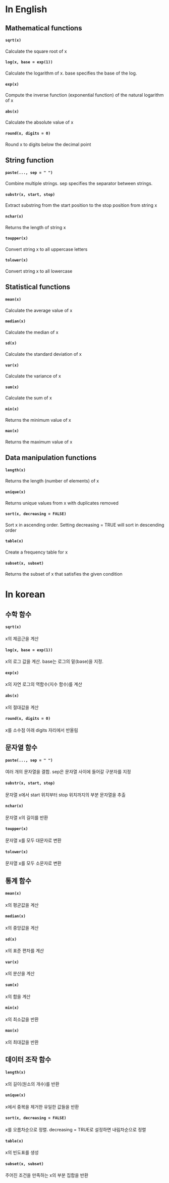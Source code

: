 # In English 

## Mathematical functions

#### `sqrt(x)`
Calculate the square root of x


#### `log(x, base = exp(1))`
Calculate the logarithm of x. base specifies the base of the log.


#### `exp(x)`
Compute the inverse function (exponential function) of the natural logarithm of x


#### `abs(x)`
Calculate the absolute value of x


#### `round(x, digits = 0)`
Round x to digits below the decimal point


## String function

#### `paste(..., sep = " ")`
Combine multiple strings. sep specifies the separator between strings.


#### `substr(x, start, stop)`
Extract substring from the start position to the stop position from string x


#### `nchar(x)`
Returns the length of string x


#### `toupper(x)`
Convert string x to all uppercase letters


#### `tolower(x)`
Convert string x to all lowercase


## Statistical functions


#### `mean(x)`
Calculate the average value of x


#### `median(x)`
Calculate the median of x


#### `sd(x)`
Calculate the standard deviation of x



#### `var(x)`
Calculate the variance of x


####  `sum(x)`
Calculate the sum of x


#### `min(x)`
Returns the minimum value of x


#### `max(x)`
Returns the maximum value of x


## Data manipulation functions


#### `length(x)`
Returns the length (number of elements) of x


#### `unique(x)`
Returns unique values ​​from x with duplicates removed


#### `sort(x, decreasing = FALSE)`
Sort x in ascending order. Setting decreasing = TRUE will sort in descending order


#### `table(x)`
Create a frequency table for x

#### `subset(x, subset)`
Returns the subset of x that satisfies the given condition



# In korean

## 수학 함수

#### `sqrt(x)`
x의 제곱근을 계산


#### `log(x, base = exp(1))`
x의 로그 값을 계산. base는 로그의 밑(base)을 지정.


#### `exp(x)`
x의 자연 로그의 역함수(지수 함수)를 계산


#### `abs(x)`
x의 절대값을 계산


#### `round(x, digits = 0)`
x를 소수점 아래 digits 자리에서 반올림


## 문자열 함수

#### `paste(..., sep = " ")`
여러 개의 문자열을 결합. sep은 문자열 사이에 들어갈 구분자를 지정


#### `substr(x, start, stop)`
문자열 x에서 start 위치부터 stop 위치까지의 부분 문자열을 추출


#### `nchar(x)`
문자열 x의 길이를 반환


#### `toupper(x)`
문자열 x를 모두 대문자로 변환


#### `tolower(x)`
문자열 x를 모두 소문자로 변환


## 통계 함수


#### `mean(x)`
x의 평균값을 계산


#### `median(x)`
x의 중앙값을 계산


#### `sd(x)`
x의 표준 편차를 계산



#### `var(x)`
x의 분산을 계산


#### `sum(x)`
x의 합을 계산


#### `min(x)`
x의 최소값을 반환


#### `max(x)`
x의 최대값을 반환


## 데이터 조작 함수


#### `length(x)`
x의 길이(원소의 개수)를 반환


#### `unique(x)`
x에서 중복을 제거한 유일한 값들을 반환


#### `sort(x, decreasing = FALSE)`
x를 오름차순으로 정렬. decreasing = TRUE로 설정하면 내림차순으로 정렬


#### `table(x)`
x의 빈도표를 생성

#### `subset(x, subset)`
주어진 조건을 만족하는 x의 부분 집합을 반환


